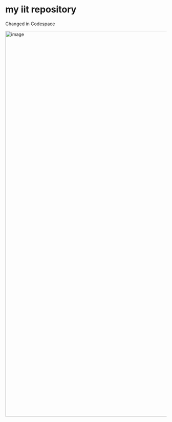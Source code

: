 # my iit repository

Changed in Codespace

<img width="1916" height="1199" alt="image" src="https://github.com/user-attachments/assets/3072d937-ea18-4271-b38d-61d707c930ab" />
